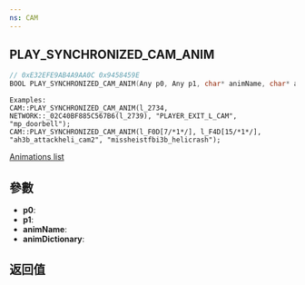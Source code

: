 ```yaml
---
ns: CAM
---
```

## PLAY_SYNCHRONIZED_CAM_ANIM

```c
// 0xE32EFE9AB4A9AA0C 0x9458459E
BOOL PLAY_SYNCHRONIZED_CAM_ANIM(Any p0, Any p1, char* animName, char* animDictionary);
```

```
Examples:  
CAM::PLAY_SYNCHRONIZED_CAM_ANIM(l_2734, NETWORK::_02C40BF885C567B6(l_2739), "PLAYER_EXIT_L_CAM", "mp_doorbell");  
CAM::PLAY_SYNCHRONIZED_CAM_ANIM(l_F0D[7/*1*/], l_F4D[15/*1*/], "ah3b_attackheli_cam2", "missheistfbi3b_helicrash");  
```

[Animations list](https://alexguirre.github.io/animations-list/)

## 參數
* **p0**: 
* **p1**: 
* **animName**: 
* **animDictionary**: 

## 返回值
